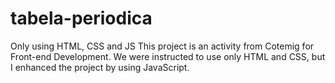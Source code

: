 # tabela-periodica
Only using HTML, CSS and JS
This project is an activity from Cotemig for Front-end Development. We were instructed to use only HTML and CSS, but I enhanced the project by using JavaScript.
